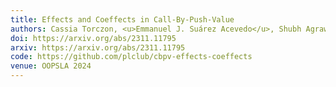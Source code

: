 ```yaml
---
title: Effects and Coeffects in Call-By-Push-Value
authors: Cassia Torczon, <u>Emmanuel J. Suárez Acevedo</u>, Shubh Agrawal, Joey Velez-Ginorio, and Stephanie Weirich
doi: https://arxiv.org/abs/2311.11795
arxiv: https://arxiv.org/abs/2311.11795
code: https://github.com/plclub/cbpv-effects-coeffects
venue: OOPSLA 2024
---
```

